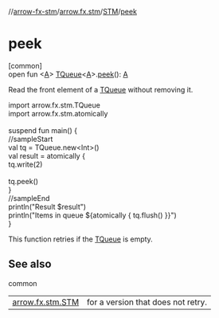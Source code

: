 //[arrow-fx-stm](../../../index.md)/[arrow.fx.stm](../index.md)/[STM](index.md)/[peek](peek.md)

# peek

[common]\
open fun &lt;[A](peek.md)&gt; [TQueue](../-t-queue/index.md)&lt;[A](peek.md)&gt;.[peek](peek.md)(): [A](peek.md)

Read the front element of a [TQueue](../-t-queue/index.md) without removing it.

import arrow.fx.stm.TQueue\
import arrow.fx.stm.atomically\
\
suspend fun main() {\
  //sampleStart\
  val tq = TQueue.new&lt;Int&gt;()\
  val result = atomically {\
    tq.write(2)\
\
    tq.peek()\
  }\
  //sampleEnd\
  println("Result $result")\
  println("Items in queue ${atomically { tq.flush() }}")\
}<!--- KNIT example-stm-32.kt -->

This function retries if the [TQueue](../-t-queue/index.md) is empty.

## See also

common

| | |
|---|---|
| [arrow.fx.stm.STM](try-peek.md) | for a version that does not retry. |
